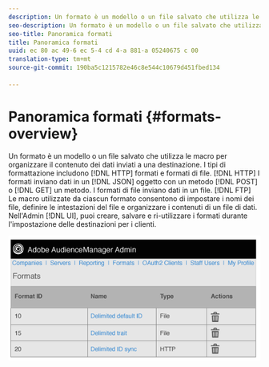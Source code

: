 ```yaml
---
description: Un formato è un modello o un file salvato che utilizza le macro per organizzare il contenuto dei dati inviati a una destinazione. I tipi di formattazione includono formati HTTP e formati di file. I formati HTTP inviano dati in un oggetto JSON con un metodo POST o GET. I formati di file inviano dati in un file tramite FTP. Le macro utilizzate da ciascun formato consentono di impostare i nomi dei file, definire le intestazioni del file e organizzare i contenuti di un file di dati. Nell'interfaccia utente di amministrazione, puoi creare, salvare e ri-utilizzare i formati per l'impostazione delle destinazioni per i clienti.
seo-description: Un formato è un modello o un file salvato che utilizza le macro per organizzare il contenuto dei dati inviati a una destinazione. I tipi di formattazione includono formati HTTP e formati di file. I formati HTTP inviano dati in un oggetto JSON con un metodo POST o GET. I formati di file inviano dati in un file tramite FTP. Le macro utilizzate da ciascun formato consentono di impostare i nomi dei file, definire le intestazioni del file e organizzare i contenuti di un file di dati. Nell'interfaccia utente di amministrazione, puoi creare, salvare e ri-utilizzare i formati per l'impostazione delle destinazioni per i clienti.
seo-title: Panoramica formati
title: Panoramica formati
uuid: ec 80 ac 49-6 ec 5-4 cd 4-a 881-a 05240675 c 00
translation-type: tm+mt
source-git-commit: 190ba5c1215782e46c8e544c10679d451fbed134

---
```



# Panoramica formati {#formats-overview}

Un formato è un modello o un file salvato che utilizza le macro per organizzare il contenuto dei dati inviati a una destinazione. I tipi di formattazione includono [!DNL HTTP] formati e formati di file. [!DNL HTTP] I formati inviano dati in un [!DNL JSON] oggetto con un metodo [!DNL POST] o [!DNL GET] un metodo. I formati di file inviano dati in un file. [!DNL FTP] Le macro utilizzate da ciascun formato consentono di impostare i nomi dei file, definire le intestazioni del file e organizzare i contenuti di un file di dati. Nell'Admin [!DNL UI], puoi creare, salvare e ri-utilizzare i formati durante l'impostazione delle destinazioni per i clienti.

![](assets/formats.png)